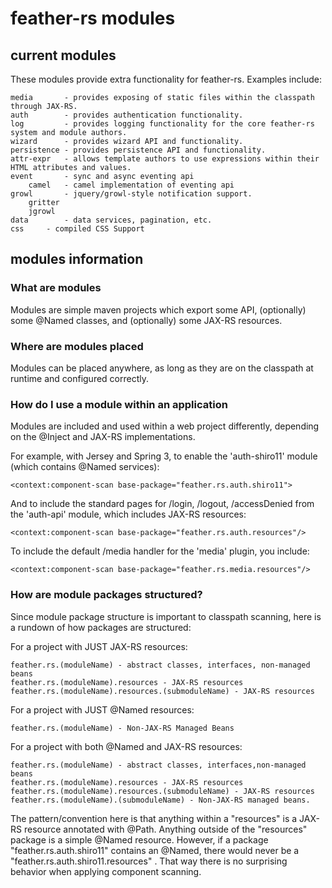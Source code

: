 # feather-rs modules #

## current modules ##

These modules provide extra functionality for
feather-rs. Examples include:

	media 		- provides exposing of static files within the classpath through JAX-RS.
	auth 		- provides authentication functionality.
	log 		- provides logging functionality for the core feather-rs system and module authors.  
	wizard 		- provides wizard API and functionality.
	persistence	- provides persistence API and functionality.
	attr-expr 	- allows template authors to use expressions within their HTML attributes and values.
	event		- sync and async eventing api
		camel	- camel implementation of eventing api
 	growl		- jquery/growl-style notification support.
		gritter
		jgrowl
	data		- data services, pagination, etc.
	css		- compiled CSS Support

## modules information ##

### What are modules ###

Modules are simple maven projects which export some API, (optionally) some @Named classes,
and (optionally) some JAX-RS resources.

### Where are modules placed ###

Modules can be placed anywhere, as long as they are on the classpath at runtime and configured
correctly.

### How do I use a module within an application ###

Modules are included and used within a web project differently, depending on the @Inject and JAX-RS implementations.

For example, with Jersey and Spring 3, to enable the 'auth-shiro11' module (which contains @Named services):

    <context:component-scan base-package="feather.rs.auth.shiro11">

And to include the standard pages for /login, /logout, /accessDenied from the 'auth-api' module,
which includes JAX-RS resources:
    
    <context:component-scan base-package="feather.rs.auth.resources"/>

To include the default /media handler for the 'media' plugin, you include:

    <context:component-scan base-package="feather.rs.media.resources"/>

### How are module packages structured? ###

Since module package structure is important to classpath scanning, here is a rundown of how packages
are structured:

For a project with JUST JAX-RS resources:

	feather.rs.(moduleName) - abstract classes, interfaces, non-managed beans
	feather.rs.(moduleName).resources - JAX-RS resources
	feather.rs.(moduleName).resources.(submoduleName) - JAX-RS resources

For a project with JUST @Named resources:

	feather.rs.(moduleName) - Non-JAX-RS Managed Beans

For a project with both @Named and JAX-RS resources:

	feather.rs.(moduleName) - abstract classes, interfaces,non-managed beans
	feather.rs.(moduleName).resources - JAX-RS resources
	feather.rs.(moduleName).resources.(submoduleName) - JAX-RS resources
	feather.rs.(moduleName).(submoduleName) - Non-JAX-RS managed beans.

The pattern/convention here is that anything within a "resources"
is a JAX-RS resource annotated with @Path. Anything outside of the
"resources" package is a simple @Named resource. However, if 
a package "feather.rs.auth.shiro11" contains an @Named, there would
never be a "feather.rs.auth.shiro11.resources" . That way
there is no surprising behavior when applying component scanning.

